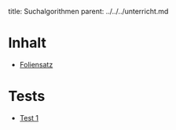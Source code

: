 title: Suchalgorithmen
parent: ../../../unterricht.md

# Inhalt
* [Foliensatz](search.html)

# Tests
* [Test 1](test1.pdf)